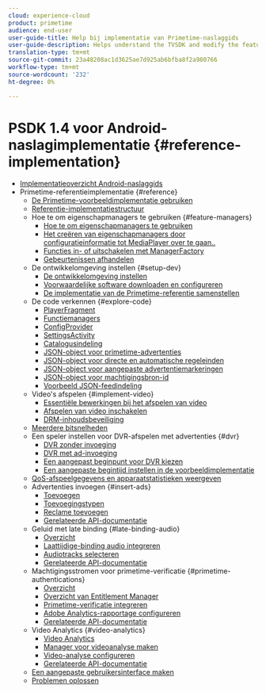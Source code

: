 ```yaml
---
cloud: experience-cloud
product: primetime
audience: end-user
user-guide-title: Help bij implementatie van Primetime-naslaggids
user-guide-description: Helps understand the TVSDK and modify the feature managers to customize your personal player.
translation-type: tm+mt
source-git-commit: 23a48208ac1d3625ae7d925ab6bfba8f2a980766
workflow-type: tm+mt
source-wordcount: '232'
ht-degree: 0%

---
```



# PSDK 1.4 voor Android-naslagimplementatie {#reference-implementation}

+ [Implementatieoverzicht Android-naslaggids](home.md)
+ Primetime-referentieimplementatie {#reference}
   + [De Primetime-voorbeeldimplementatie gebruiken](ref-implementation/how-to-use-ref-player.md)
   + [Referentie-implementatiestructuur](ref-implementation/ref-player-structure.md)
   + Hoe te om eigenschapmanagers te gebruiken {#feature-managers}
      + [Hoe te om eigenschapmanagers te gebruiken](ref-implementation/using-feature-managers/how-to-use-feature-managers.md)
      + [Het creëren van eigenschapmanagers door configuratieinformatie tot MediaPlayer over te gaan..](ref-implementation/using-feature-managers/creating-feature-managers.md)
      + [Functies in- of uitschakelen met ManagerFactory](ref-implementation/using-feature-managers/turning-features-on-off.md)
      + [Gebeurtenissen afhandelen](ref-implementation/using-feature-managers/handling-events.md)
   + De ontwikkelomgeving instellen {#setup-dev}
      + [De ontwikkelomgeving instellen](set-up-dev-environment/set-up-dev-environment-overview.md)
      + [Voorwaardelijke software downloaden en configureren](set-up-dev-environment/download-prereqs-android.md)
      + [De implementatie van de Primetime-referentie samenstellen](set-up-dev-environment/install-the-ref-player-project.md)
   + De code verkennen {#explore-code}
      + [PlayerFragment](set-up-dev-environment/exploring-code/player-fragment.md)
      + [Functiemanagers](set-up-dev-environment/exploring-code/about-psdk-feature-managers.md)
      + [ConfigProvider](set-up-dev-environment/exploring-code/config-provider.md)
      + [SettingsActivity](set-up-dev-environment/exploring-code/settings-activity.md)
      + [Catalogusindeling](set-up-dev-environment/exploring-code/catalog-format.md)
      + [JSON-object voor primetime-advertenties](set-up-dev-environment/exploring-code/json-pt-ads.md)
      + [JSON-object voor directe en automatische regeleinden](set-up-dev-environment/exploring-code/json-direct-ad-breaks.md)
      + [JSON-object voor aangepaste advertentiemarkeringen](set-up-dev-environment/exploring-code/json-custom-ad-markers.md)
      + [JSON-object voor machtigingsbron-id](set-up-dev-environment/exploring-code/json-entitlement-resource-id.md)
      + [Voorbeeld JSON-feedindeling](set-up-dev-environment/exploring-code/example-json-feed-format.md)
   + Video&#39;s afspelen {#implement-video}
      + [Essentiële bewerkingen bij het afspelen van video](implement-video-playback/video-playback.md)
      + [Afspelen van video inschakelen](implement-video-playback/enable-video-playback.md)
      + [DRM-inhoudsbeveiliging](implement-video-playback/content-protection.md)
   + [Meerdere bitsnelheden](implement-video-playback/mbr.md)
   + Een speler instellen voor DVR-afspelen met advertenties {#dvr}
      + [DVR zonder invoeging](implement-video-playback/dvr/dvr-without-ad-insertion.md)
      + [DVR met ad-invoeging](implement-video-playback/dvr/dvr-with-ad-insertion.md)
      + [Een aangepast beginpunt voor DVR kiezen](implement-video-playback/dvr/dvr-custom-start-point.md)
      + [Een aangepaste begintijd instellen in de voorbeeldimplementatie](implement-video-playback/dvr/set-custom-start-time-dvr.md)
   + [QoS-afspeelgegevens en apparaatstatistieken weergeven](implement-video-playback/qos-statistics.md)
   + Advertenties invoegen {#insert-ads}
      + [Toevoegen](insert-ads/ad-insertion.md)
      + [Toevoegingstypen](insert-ads/ad-insertion-types.md)
      + [Reclame toevoegen](insert-ads/add-advertising.md)
      + [Gerelateerde API-documentatie](insert-ads/aps-callbacks-ad-insertion.md)
   + Geluid met late binding {#late-binding-audio}
      + [Overzicht](late-binding-audio/late-binding-audio-overview.md)
      + [Laattijdige-binding audio integreren](late-binding-audio/aa-enable.md)
      + [Audiotracks selecteren](late-binding-audio/select-audio-tracks.md)
      + [Gerelateerde API-documentatie](late-binding-audio/aa-api-callbacks.md)
   + Machtigingsstromen voor primetime-verificatie {#primetime-authentications}
      + [Overzicht](paytvpass-entitlement/paytvpass-entitlement-overview.md)
      + [Overzicht van Entitlement Manager](paytvpass-entitlement/entitlement-overvivew.md)
      + [Primetime-verificatie integreren](paytvpass-entitlement/integrate-pass.md)
      + [Adobe Analytics-rapportage configureren](paytvpass-entitlement/pass-analytics-setup.md)
      + [Gerelateerde API-documentatie](paytvpass-entitlement/pass-apis-callbacks.md)
   + Video Analytics {#video-analytics}
      + [Video Analytics](video-analytics/video-analytics-overview.md)
      + [Manager voor videoanalyse maken](video-analytics/create-video-analytics-manager.md)
      + [Video-analyse configureren](video-analytics/configure-video-analytics-manager.md)
      + [Gerelateerde API-documentatie](video-analytics/va-apis-callbacks.md)
   + [Een aangepaste gebruikersinterface maken](build-custom-ui.md)
   + [Problemen oplossen](troubleshooting.md)
